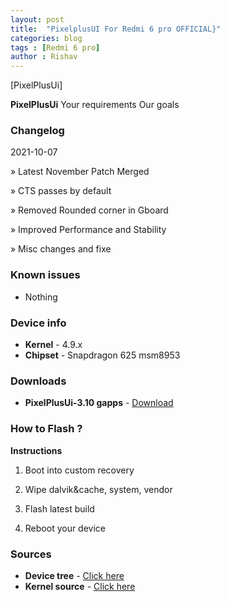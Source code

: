 ```yaml
---
layout: post
title:  "PixelplusUI For Redmi 6 pro OFFICIAL}"
categories: blog
tags : [Redmi 6 pro]
author : Rishav
---
```


[PixelPlusUi]

**PixelPlusUi** 
Your requirements Our goals



### Changelog
2021-10-07


» Latest November Patch Merged

» CTS passes by default

» Removed Rounded corner in Gboard

» Improved Performance and Stability

» Misc changes and fixe

### Known issues
* Nothing

### Device info
* **Kernel** - 4.9.x
* **Chipset** - Snapdragon 625 msm8953



### Downloads
* **PixelPlusUi-3.10 gapps** -     [Download](https://www.pling.com/p/1595917/)

### How to Flash ?
**Instructions**

1) Boot into custom recovery 

2) Wipe dalvik&cache, system, vendor

3) Flash latest build

4) Reboot your device 

### Sources
* **Device tree** - [Click here](https://github.com/rishav1892/device_xiaomi_sakura)
* **Kernel source** - [Click here](https://github.com/YadavMohit19/kernel_xiaomi_msm8953)
